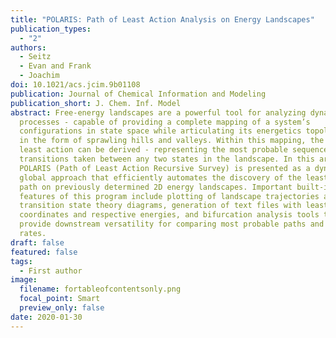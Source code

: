 ```yaml
---
title: "POLARIS: Path of Least Action Analysis on Energy Landscapes"
publication_types:
  - "2"
authors:
  - Seitz
  - Evan and Frank
  - Joachim
doi: 10.1021/acs.jcim.9b01108
publication: Journal of Chemical Information and Modeling
publication_short: J. Chem. Inf. Model
abstract: Free-energy landscapes are a powerful tool for analyzing dynamical
  processes - capable of providing a complete mapping of a system’s
  configurations in state space while articulating its energetics topologically
  in the form of sprawling hills and valleys. Within this mapping, the path of
  least action can be derived - representing the most probable sequence of
  transitions taken between any two states in the landscape. In this article,
  POLARIS (Path of Least Action Recursive Survey) is presented as a dynamic,
  global approach that efficiently automates the discovery of the least action
  path on previously determined 2D energy landscapes. Important built-in
  features of this program include plotting of landscape trajectories and
  transition state theory diagrams, generation of text files with least action
  coordinates and respective energies, and bifurcation analysis tools that
  provide downstream versatility for comparing most probable paths and reaction
  rates.
draft: false
featured: false
tags:
  - First author
image:
  filename: fortableofcontentsonly.png
  focal_point: Smart
  preview_only: false
date: 2020-01-30
---
```

